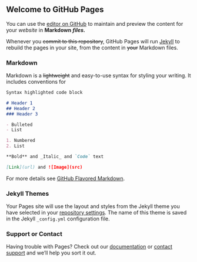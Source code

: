 
## Welcome to GitHub Pages 

You can use the [editor on GitHub](https://github.com/mhaxton/Hello-World-2.0.github.io/edit/master/index.md) to maintain and preview the content for your *website* in **Markdown** **_files._**

Whenever you ~~commit to this repository~~, GitHub Pages will run [Jekyll](https://jekyllrb.com/) to rebuild the pages in your site, from the content in ~~your~~ Markdown files.

### Markdown

Markdown is a ~~lightweight~~ and easy-to-use syntax for styling your writing. It includes conventions for

```markdown
Syntax highlighted code block

# Header 1
## Header 2
### Header 3

- Bulleted
- List

1. Numbered
2. List

**Bold** and _Italic_ and `Code` text

[Link](url) and ![Image](src)
```

For more details see [GitHub Flavored Markdown](https://guides.github.com/features/mastering-markdown/).

### Jekyll Themes

Your Pages site will use the layout and styles from the Jekyll theme you have selected in your [repository settings](https://github.com/mhaxton/Hello-World-2.0.github.io/settings). The name of this theme is saved in the Jekyll `_config.yml` configuration file.

### Support or Contact

Having trouble with Pages? Check out our [documentation](https://help.github.com/categories/github-pages-basics/) or [contact support](https://github.com/contact) and we’ll help you sort it out.
